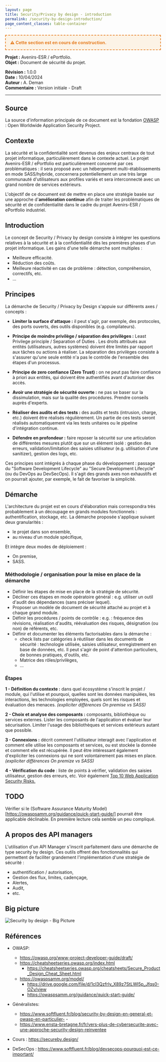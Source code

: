```yaml
---
layout: page
title: Security/Privacy by design - introduction
permalink: /security-by-design-introduction/
page_content_classes: table-container
---
```

<div style="border: 2px dashed #e67e22; background: #fcf3e6; padding: 1em; margin: 1em 0; font-weight: bold; color: #e67e22;">
  ⚠️ Cette section est en cours de construction.
</div>

**Projet :** Avenirs-ESR / ePortfolio. <br/>
**Objet :** Document de sécurité du projet.<br/>

**Révision :** 1.0.0<br/>
**Date :** 10/04/2024<br/>
**Auteur :** A. Deman<br/>
**Commentaire :** Version initiale - Draft<br/>

-----

## Source
La source d'information principale de ce document est la fondation [OWASP](https://cheatsheetseries.owasp.org) : Open Worldwide Application Security Project. 

## Contexte
La sécurité et la confidentialité sont devenus des enjeux centraux de tout projet informatique, particulièrement dans le contexte actuel. Le projet Avenirs-ESR / ePortfolio est particulièrement concerné par ces problématiques : il sera proposé avec un hébergement multi-établissements en mode SASS/hybride, concernera potentiellement un une très large communauté d'utilisateurs aux profiles variés et sera interconnecté avec un grand nombre de services extérieurs.

L'objectif de ce document est de mettre en place une stratégie basée sur une approche d'**amélioration continue** afin de traiter les problématiques de sécurité et de confidentialité dans le cadre du projet Avenirs-ESR / ePortfolio industriel.

## Introduction
Le concept de Security / Privacy by design consiste à intégrer les questions relatives à la sécurité et à la confidentialité dès les premières phases d'un projet informatique. 
Les gains d'une telle démarche sont multiples :
- Meilleure efficacité.
- Réduction des coûts.
- Meilleure réactivité en cas de problème : détection, compréhension, correctifs, etc.
- ...

## Principes
La démarche de Security / Privacy by Design s'appuie sur différents axes / concepts :

- **Limiter la surface d'attaque :** il peut s'agir, par exemple, des protocoles, des ports ouverts, des outils disponibles (e.g. compilateurs).

- **Principe de moindre privilège / séparation des privilèges :** Least Privilege principle / Separation of Duties . Les droits attribués aux entités (utilisateurs, autres systèmes) doivent être limités par rapport aux tâches ou actions à réaliser. La séparation des privilèges consiste à s'assurer qu'une seule entité n'a pas le contrôle de l'ensemble des étapes d'un processus. 

- **Principe de zero confiance (Zero Trust) :**  on ne peut pas faire confiance à priori aux entités, qui doivent être authentifiés avant d'autoriser des accès.

- **Avoir une stratégie de sécurité ouverte :** ne pas se baser sur la dissimulation, mais sur la qualité des procédures. Prendre conseils auprès d'experts.

- **Réaliser des audits et des tests :** des audits et tests (intrusion, charge, etc.) doivent être réalisés régulièrement. Un partie de ces tests seront réalisés automatiquement via les tests unitaires ou le pipeline d'intégration continue.

- **Défendre en profondeur :** faire reposer la sécurité sur une articulation de différentes mesures plutôt que sur un élément isolé : gestion des erreurs, validation/limitation des saisies utilisateur (e.g. utilisation d'une sanitizer), gestion des logs, etc.

Ces principes sont intégrés à chaque phase du développement : passage du "Software Development Lifecycle" au "Secure Development Lifecycle" (ou du DevOps au DevSecOps).
Il s'agit des grands axes non exhaustifs et on pourrait ajouter, par exemple, le fait de favoriser la simplicité. 


## Démarche
L'architecture du projet est en cours d'élaboration mais correspondra très probablement à un découpage en grands modules fonctionnels : authentification, stockage, etc.
La démarche proposée s'applique suivant deux granularités :
- le projet dans son ensemble,
- au niveau d'un module spécifique,

Et intègre deux modes de déploiement :
- On premise,
- SASS.


### Méthodologie / organisation pour la mise en place de la démarche
- Définir les étapes de mise en place de la stratégie de sécurité.
- Décliner ces étapes en mode opératoire général : e.g. utiliser un outil d'audit des dépendances (sans préciser lequel).
- Proposer un modèle de document de sécurité attaché au projet et à chaque grand module.
- Définir les procédures / points de contrôle : e.g. : fréquence des révisions, réalisation d'audits, réévaluation des risques, désignation (ou non) de référents, etc.
- Définir et documenter les éléments factorisables dans la démarche :
    - check lists par catégories à réutiliser dans les documents de sécurité : technologie utilisée, saisies utilisateur, enregistrement en base de données, etc. Il peut s'agir de point d'attention particuliers, de bonnes pratiques, d'outils, etc.
    - Matrice des rôles/privilèges,
    - ...


### Étapes
**1 - Définition du contexte :**  dans quel écosystème s'inscrit le projet / module, qui l'utilise et pourquoi, quelles sont les données manipulées, les interactions, les technologies employées, quels sont les risques et évaluation des menaces. *(expliciter différences On premise vs SASS)*

**2 - Choix et analyse des composants :** composants, bibliothèque ou services externes. Lister les composants de l'application et évaluer leur sécurisation. Limiter l'usage des bibliothèques et services extérieurs autant que possible.

**3 - Connexions :** décrit comment l'utilisateur interagit avec l'application et comment elle utilise les composants et services, ou est stockée la donnée et comment elle est récupérée. Il peut être intéressant également d'expliciter les connexions qui ne sont volontairement pas mises en place. *(expliciter différences On premize vs SASS)*

**4 - Vérification du code** : liste de points à vérifier, validation des saisies utilisateur, gestion des erreurs, etc. Voir également [Top 10 Web Application Security Risks.](https://owasp.org/www-project-top-ten/)

## TODO
Vérifier si le (Software Assurance Maturity Model)[https://owaspsamm.org/guidance/quick-start-guide/] pourrait être applicable déclinable. En première lecture cela semble un peu compliqué.

## A propos des API managers
L'utilisation d'un API Manager s'inscrit parfaitement dans une démarche de type security by design. Ces outils offrent des fonctionnalités qui permettent de faciliter grandement l'implémentation d'une stratégie de sécurité :
- authentification / autorisation,
- Gestion des flux, limites, cadençage,
- Alertes,
- Audit,
- etc.

## Big picture
<img src="https://github.com/avenirs-esr/private-doc/blob/main/assets/images/security-by-design-big-picture.png" alt="Security by design - Big Picture">



## Références

- OWASP: 
	- https://owasp.org/www-project-developer-guide/draft/
	- https://cheatsheetseries.owasp.org/index.html
		+ https://cheatsheetseries.owasp.org/cheatsheets/Secure_Product_Design_Cheat_Sheet.html
	- https://owaspsamm.org/model/
    	- https://drive.google.com/file/d/1cI3Qzfrly_X89z7StLWI5p_Jfqs0-OZv/view
      	- https://owaspsamm.org/guidance/quick-start-guide/
- Généralistes:
  - https://www.softfluent.fr/blog/security-by-design-en-general-et-owasp-en-particulier- -
  - https://www.ensta-bretagne.fr/fr/vers-plus-de-cybersecurite-avec-une-approche-security-design-reinventee

- Cours : https://secureby.design/
- DeSecOps : https://www.softfluent.fr/blog/devsecops-pourquoi-est-ce-important/